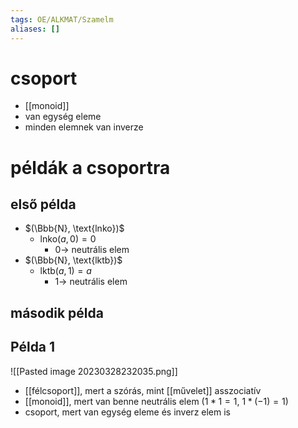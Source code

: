 ```yaml
---
tags: OE/ALKMAT/Szamelm 
aliases: []
---
```

# csoport
- [[monoid]]
- van egység eleme
- minden elemnek van inverze

# példák a csoportra
## első példa
- $(\Bbb{N}, \text{lnko})$ 
	- $\text{lnko}(a,0) = 0$
		- $0 \rightarrow$ neutrális elem
- $(\Bbb{N}, \text{lktb})$
	- $\text{lktb}(a,1)=a$
		- $1 \rightarrow$ neutrális elem
## második példa
## Példa 1
![[Pasted image 20230328232035.png]]
- [[félcsoport]], mert a szórás, mint [[művelet]] asszociatív
- [[monoid]], mert van benne neutrális elem ($1*1=1$, $1*(-1) = 1$)
- csoport, mert van egység eleme és inverz elem is